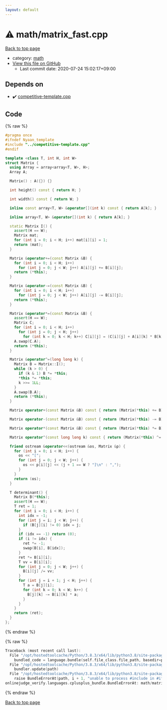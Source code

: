 ```yaml
---
layout: default
---
```


<!-- mathjax config similar to math.stackexchange -->
<script type="text/javascript" async
  src="https://cdnjs.cloudflare.com/ajax/libs/mathjax/2.7.5/MathJax.js?config=TeX-MML-AM_CHTML">
</script>
<script type="text/x-mathjax-config">
  MathJax.Hub.Config({
    TeX: { equationNumbers: { autoNumber: "AMS" }},
    tex2jax: {
      inlineMath: [ ['$','$'] ],
      processEscapes: true
    },
    "HTML-CSS": { matchFontHeight: false },
    displayAlign: "left",
    displayIndent: "2em"
  });
</script>

<script type="text/javascript" src="https://cdnjs.cloudflare.com/ajax/libs/jquery/3.4.1/jquery.min.js"></script>
<script src="https://cdn.jsdelivr.net/npm/jquery-balloon-js@1.1.2/jquery.balloon.min.js" integrity="sha256-ZEYs9VrgAeNuPvs15E39OsyOJaIkXEEt10fzxJ20+2I=" crossorigin="anonymous"></script>
<script type="text/javascript" src="../../assets/js/copy-button.js"></script>
<link rel="stylesheet" href="../../assets/css/copy-button.css" />


# :warning: math/matrix_fast.cpp

<a href="../../index.html">Back to top page</a>

* category: <a href="../../index.html#7e676e9e663beb40fd133f5ee24487c2">math</a>
* <a href="{{ site.github.repository_url }}/blob/master/math/matrix_fast.cpp">View this file on GitHub</a>
    - Last commit date: 2020-07-24 15:02:17+09:00




## Depends on

* :heavy_check_mark: <a href="../competitive-template.cpp.html">competitive-template.cpp</a>


## Code

<a id="unbundled"></a>
{% raw %}
```cpp
#pragma once
#ifndef Nyaan_template
#include "../competitive-template.cpp"
#endif

template <class T, int H, int W>
struct Matrix {
  using Array = array<array<T, W>, H>;
  Array A;

  Matrix() : A({}) {}

  int height() const { return H; }

  int width() const { return W; }

  inline const array<T, W> &operator[](int k) const { return A[k]; }

  inline array<T, W> &operator[](int k) { return A[k]; }

  static Matrix I() {
    assert(H == W);
    Matrix mat;
    for (int i = 0; i < H; i++) mat[i][i] = 1;
    return (mat);
  }

  Matrix &operator+=(const Matrix &B) {
    for (int i = 0; i < H; i++)
      for (int j = 0; j < W; j++) A[i][j] += B[i][j];
    return (*this);
  }

  Matrix &operator-=(const Matrix &B) {
    for (int i = 0; i < H; i++)
      for (int j = 0; j < W; j++) A[i][j] -= B[i][j];
    return (*this);
  }

  Matrix &operator*=(const Matrix &B) {
    assert(H == W);
    Matrix C;
    for (int i = 0; i < H; i++)
      for (int j = 0; j < H; j++)
        for (int k = 0; k < H; k++) C[i][j] = (C[i][j] + A[i][k] * B[k][j]);
    A.swap(C.A);
    return (*this);
  }

  Matrix &operator^=(long long k) {
    Matrix B = Matrix::I();
    while (k > 0) {
      if (k & 1) B *= *this;
      *this *= *this;
      k >>= 1LL;
    }
    A.swap(B.A);
    return (*this);
  }

  Matrix operator+(const Matrix &B) const { return (Matrix(*this) += B); }

  Matrix operator-(const Matrix &B) const { return (Matrix(*this) -= B); }

  Matrix operator*(const Matrix &B) const { return (Matrix(*this) *= B); }

  Matrix operator^(const long long k) const { return (Matrix(*this) ^= k); }

  friend ostream &operator<<(ostream &os, Matrix &p) {
    for (int i = 0; i < H; i++) {
      os << "[";
      for (int j = 0; j < W; j++) {
        os << p[i][j] << (j + 1 == W ? "]\n" : ",");
      }
    }
    return (os);
  }

  T determinant() {
    Matrix B(*this);
    assert(H == W);
    T ret = 1;
    for (int i = 0; i < H; i++) {
      int idx = -1;
      for (int j = i; j < W; j++) {
        if (B[j][i] != 0) idx = j;
      }
      if (idx == -1) return (0);
      if (i != idx) {
        ret *= -1;
        swap(B[i], B[idx]);
      }
      ret *= B[i][i];
      T vv = B[i][i];
      for (int j = 0; j < W; j++) {
        B[i][j] /= vv;
      }
      for (int j = i + 1; j < H; j++) {
        T a = B[j][i];
        for (int k = 0; k < W; k++) {
          B[j][k] -= B[i][k] * a;
        }
      }
    }
    return (ret);
  }
};
```
{% endraw %}

<a id="bundled"></a>
{% raw %}
```cpp
Traceback (most recent call last):
  File "/opt/hostedtoolcache/Python/3.8.3/x64/lib/python3.8/site-packages/onlinejudge_verify/docs.py", line 349, in write_contents
    bundled_code = language.bundle(self.file_class.file_path, basedir=pathlib.Path.cwd())
  File "/opt/hostedtoolcache/Python/3.8.3/x64/lib/python3.8/site-packages/onlinejudge_verify/languages/cplusplus.py", line 185, in bundle
    bundler.update(path)
  File "/opt/hostedtoolcache/Python/3.8.3/x64/lib/python3.8/site-packages/onlinejudge_verify/languages/cplusplus_bundle.py", line 306, in update
    raise BundleErrorAt(path, i + 1, "unable to process #include in #if / #ifdef / #ifndef other than include guards")
onlinejudge_verify.languages.cplusplus_bundle.BundleErrorAt: math/matrix_fast.cpp: line 3: unable to process #include in #if / #ifdef / #ifndef other than include guards

```
{% endraw %}

<a href="../../index.html">Back to top page</a>

